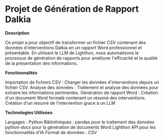# Projet de Génération de Rapport Dalkia

**Description**

Ce projet a pour objectif de transformer un fichier CSV contenant des données d'interventions Dalkia en un rapport Word professionnel et présentable. En utilisant le LLM de Lighthon, nous automatisons le processus de génération de rapports pour améliorer l'efficacité et la qualité de la présentation des informations.

**Fonctionnalités**

Importation de fichiers CSV : Charger les données d'interventions depuis un fichier CSV.
Analyse des données : Traitement et analyse des données pour extraire les informations pertinentes.
Génération de rapport Word : Création d'un document Word formaté contenant un résumé des interventions.
Création d'un résumé de l'intervention grace à un LLM

**Technologies Utilisées**

Langages : Python
Bibliothèques :
pandas pour le traitement des données
python-docx pour la génération de documents Word
Lighthon API pour les fonctionnalités d'IA
Format de données : CSV
